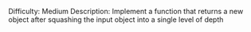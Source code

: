 Difficulty: Medium
Description: Implement a function that returns a new object after squashing the input object into a single level of depth